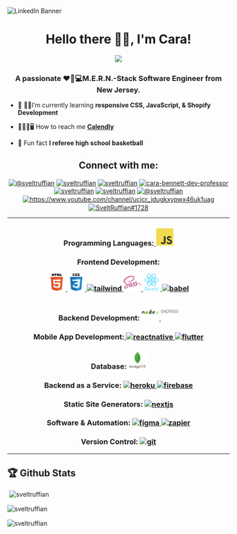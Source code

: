 ![LinkedIn Banner](https://user-images.githubusercontent.com/103402952/183265424-f5b13d7d-2135-4af7-bf6d-45d6fb5d9f32.png)

<h1 align="center">Hello there 👋🏾, I'm Cara!</h1>
<p align="center"> <img src="https://sdk.bitmoji.com/render/panel/5e845383-93bc-40c1-bdde-3574c1b7c810-b3ad5a79-3b8d-4798-91c1-f2888c70a560-v1.png?transparent=1&palette=1"/></p>
<h3 align="center">A passionate ❤️‍🔥💻M.E.R.N.-Stack Software Engineer from New Jersey.</h3>

- 🧠 💪🏾I’m currently learning **responsive CSS, JavaScript, & Shopify Development**

- 🤙🏾💬🖥️ How to reach me [**Calendly**](https://calendly.com/professor-bennett/meeting-with-cara-bennett-dev)

- 🏀 Fun fact **I referee high school basketball**

<h2 align="center">Connect with me:</h2>
<p align="center">
<a href="https://codepen.io/@sveltruffian" target="blank"><img align="center" src="https://raw.githubusercontent.com/rahuldkjain/github-profile-readme-generator/master/src/images/icons/Social/codepen.svg" alt="@sveltruffian" height="30" width="40" /></a>
<a href="https://dev.to/sveltruffian" target="blank"><img align="center" src="https://raw.githubusercontent.com/rahuldkjain/github-profile-readme-generator/master/src/images/icons/Social/devto.svg" alt="sveltruffian" height="30" width="40" /></a>
<a href="https://twitter.com/sveltruffian" target="blank"><img align="center" src="https://raw.githubusercontent.com/rahuldkjain/github-profile-readme-generator/master/src/images/icons/Social/twitter.svg" alt="sveltruffian" height="30" width="40" /></a>
<a href="https://www.linkedin.com/in/-cara-bennett-dev-professor" target="blank"><img align="center" src="https://raw.githubusercontent.com/rahuldkjain/github-profile-readme-generator/master/src/images/icons/Social/linked-in-alt.svg" alt="cara-bennett-dev-professor" height="30" width="40" /></a>
<a href="https://instagram.com/sveltruffian" target="blank"><img align="center" src="https://raw.githubusercontent.com/rahuldkjain/github-profile-readme-generator/master/src/images/icons/Social/instagram.svg" alt="sveltruffian" height="30" width="40" /></a>
<a href="https://dribbble.com/sveltruffian" target="blank"><img align="center" src="https://raw.githubusercontent.com/rahuldkjain/github-profile-readme-generator/master/src/images/icons/Social/dribbble.svg" alt="sveltruffian" height="30" width="40" /></a>
<a href="https://medium.com/@sveltruffian" target="blank"><img align="center" src="https://raw.githubusercontent.com/rahuldkjain/github-profile-readme-generator/master/src/images/icons/Social/medium.svg" alt="@sveltruffian" height="30" width="40" /></a>
<a href="https://www.youtube.com/c/https://www.youtube.com/channel/ucjcr_jdugkxypwx46uk1uag" target="blank"><img align="center" src="https://raw.githubusercontent.com/rahuldkjain/github-profile-readme-generator/master/src/images/icons/Social/youtube.svg" alt="https://www.youtube.com/channel/ucjcr_jdugkxypwx46uk1uag" height="30" width="40" /></a>
<a href="https://discord.gg/SveltRuffian#1728" target="blank"><img align="center" src="https://raw.githubusercontent.com/rahuldkjain/github-profile-readme-generator/master/src/images/icons/Social/discord.svg" alt="SveltRuffian#1728" height="30" width="40" /></a>
</p>

---
<h3 align="center">Programming Languages:<a href="https://developer.mozilla.org/en-US/docs/Web/JavaScript" target="_blank" rel="noreferrer"> <img src="https://raw.githubusercontent.com/devicons/devicon/master/icons/javascript/javascript-original.svg" alt="javascript" width="40" height="40"/> </a> </h3>
<h3 align="center">Frontend Development:<p align="center"> <a href="https://www.w3.org/html/" target="_blank" rel="noreferrer"> <img src="https://raw.githubusercontent.com/devicons/devicon/master/icons/html5/html5-original-wordmark.svg" alt="html5" width="40" height="40"/> </a>
  <a href="https://www.w3schools.com/css/" target="_blank" rel="noreferrer"> <img src="https://raw.githubusercontent.com/devicons/devicon/master/icons/css3/css3-original-wordmark.svg" alt="css3" width="40" height="40"/> </a>
  <a href="https://tailwindcss.com/" target="_blank" rel="noreferrer"> <img src="https://www.vectorlogo.zone/logos/tailwindcss/tailwindcss-icon.svg" alt="tailwind" width="40" height="40"/> </a>
  <a href="https://sass-lang.com" target="_blank" rel="noreferrer"> <img src="https://raw.githubusercontent.com/devicons/devicon/master/icons/sass/sass-original.svg" alt="sass" width="40" height="40"/> </a>
  <a href="https://reactjs.org/" target="_blank" rel="noreferrer"> <img src="https://raw.githubusercontent.com/devicons/devicon/master/icons/react/react-original-wordmark.svg" alt="react" width="40" height="40"/> </a>
  <a href="https://babeljs.io/" target="_blank" rel="noreferrer"> <img src="https://www.vectorlogo.zone/logos/babeljs/babeljs-icon.svg" alt="babel" width="40" height="40"/> </a> </h3>                                                                                                                                 
<h3 align="center">Backend Development: <a href="https://nodejs.org" target="_blank" rel="noreferrer"> <img src="https://raw.githubusercontent.com/devicons/devicon/master/icons/nodejs/nodejs-original-wordmark.svg" alt="nodejs" width="40" height="40"/> </a>
  <a href="https://expressjs.com" target="_blank" rel="noreferrer"> <img src="https://raw.githubusercontent.com/devicons/devicon/master/icons/express/express-original-wordmark.svg" alt="express" width="40" height="40"/> </a> </h3>                     
<h3 align="center">Mobile App Development:<a href="https://reactnative.dev/" target="_blank" rel="noreferrer"> <img src="https://reactnative.dev/img/header_logo.svg" alt="reactnative" width="40" height="40"/> </a> <a href="https://flutter.dev" target="_blank" rel="noreferrer"> <img src="https://www.vectorlogo.zone/logos/flutterio/flutterio-icon.svg" alt="flutter" width="40" height="40"/> </a> </h3>                  
<h3 align="center">Database: <a href="https://www.mongodb.com/" target="_blank" rel="noreferrer"> <img src="https://raw.githubusercontent.com/devicons/devicon/master/icons/mongodb/mongodb-original-wordmark.svg" alt="mongodb" width="40" height="40"/> </a> </h3>
<h3 align="center">Backend as a Service: <a href="https://heroku.com" target="_blank" rel="noreferrer"> <img src="https://www.vectorlogo.zone/logos/heroku/heroku-icon.svg" alt="heroku" width="40" height="40"/> </a> <a href="https://firebase.google.com/" target="_blank" rel="noreferrer"> <img src="https://www.vectorlogo.zone/logos/firebase/firebase-icon.svg" alt="firebase" width="40" height="40"/> </a> </h3>
<h3 align="center">Static Site Generators: <a href="https://nextjs.org/" target="_blank" rel="noreferrer"> <img src="https://cdn.worldvectorlogo.com/logos/nextjs-2.svg" alt="nextjs" width="40" height="40"/> </a> </h3>
<h3 align="center">Software & Automation: <a href="https://www.figma.com/" target="_blank" rel="noreferrer"> <img src="https://www.vectorlogo.zone/logos/figma/figma-icon.svg" alt="figma" width="40" height="40"/> </a> <a href="https://zapier.com" target="_blank" rel="noreferrer"> <img src="https://www.vectorlogo.zone/logos/zapier/zapier-icon.svg" alt="zapier" width="40" height="40"/> </a> </h3>
<h3 align="center">Version Control: <a href="https://git-scm.com/" target="_blank" rel="noreferrer"> <img src="https://www.vectorlogo.zone/logos/git-scm/git-scm-icon.svg" alt="git" width="40" height="40"/> </a> </h3>

---

<h2>🏆 Github Stats</h2>
<p>&nbsp;<img align="center" src="https://github-readme-stats.vercel.app/api?username=sveltruffian&show_icons=true&locale=en" alt="sveltruffian" /></p>

<p><img align="center" src="https://github-readme-streak-stats.herokuapp.com/?user=sveltruffian&" alt="sveltruffian" /></p>

<p><img align="center" src="https://github-readme-stats.vercel.app/api/top-langs?username=sveltruffian&show_icons=true&locale=en&layout=compact" alt="sveltruffian" /></p>
